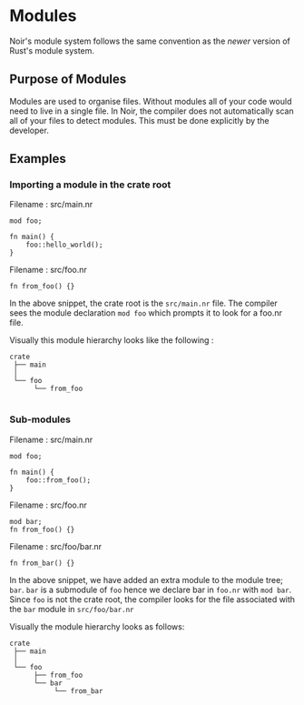 # Modules

Noir's module system follows the same convention as the _newer_ version of Rust's module system.

## Purpose of Modules

Modules are used to organise files. Without modules all of your code would need to live in a single file. In Noir, the compiler does not automatically scan all of your files to detect modules. This must be done explicitly by the developer.

## Examples 

### Importing a module in the crate root

Filename : src/main.nr
```rust,noplaypen
mod foo;

fn main() {
    foo::hello_world();
}
```

Filename : src/foo.nr
```rust,noplaypen
fn from_foo() {}
```

In the above snippet, the crate root is the `src/main.nr` file. The compiler sees the module declaration `mod foo` which prompts it to look for a foo.nr file.

Visually this module hierarchy looks like the following :

```
crate
 ├── main
 │
 └── foo
      └── from_foo
      
```

### Sub-modules

Filename : src/main.nr
```rust,noplaypen
mod foo;

fn main() {
    foo::from_foo();
}
```

Filename : src/foo.nr
```rust,noplaypen
mod bar;
fn from_foo() {}
```

Filename : src/foo/bar.nr
```rust,noplaypen
fn from_bar() {}
```

In the above snippet, we have added an extra module to the module tree; `bar`. `bar` is a submodule of `foo` hence we declare bar in `foo.nr` with `mod bar`. Since `foo` is not the crate root, the compiler looks for the file associated with the `bar` module in `src/foo/bar.nr`

Visually the module hierarchy looks as follows: 

```
crate
 ├── main
 │
 └── foo
      ├── from_foo
      └── bar
           └── from_bar
```
